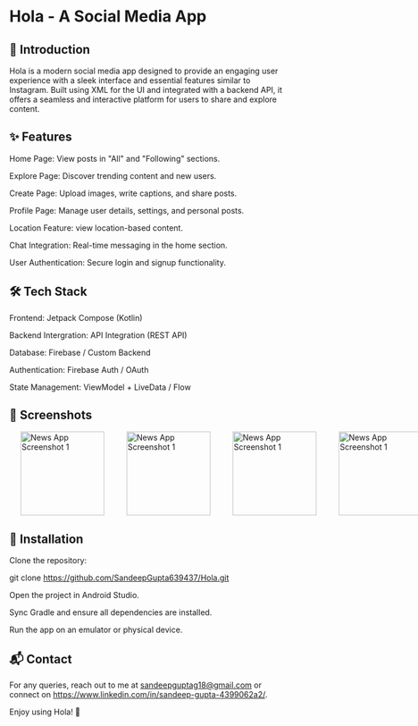 # Hola - A Social Media App



## 📌 Introduction

Hola is a modern social media app designed to provide an engaging user experience with a sleek interface and essential features similar to Instagram. Built using XML for the UI and integrated with a backend API, it offers a seamless and interactive platform for users to share and explore content.

## ✨ Features

Home Page: View posts in "All" and "Following" sections.

Explore Page: Discover trending content and new users.

Create Page: Upload images, write captions, and share posts.

Profile Page: Manage user details, settings, and personal posts.

Location Feature: view location-based content.

Chat Integration: Real-time messaging in the home section.

User Authentication: Secure login and signup functionality.

## 🛠️ Tech Stack

Frontend: Jetpack Compose (Kotlin)

Backend Intergration: API Integration (REST API)

Database: Firebase / Custom Backend

Authentication: Firebase Auth / OAuth

State Management: ViewModel + LiveData / Flow

## 📸 Screenshots

<div style="display: inline-block;  display: flex; justify-content: space-around;">

<!-- Add space here -->  
<img src="https://github.com/user-attachments/assets/22471369-de42-4156-8e4d-1bf56f865ecc" alt="News App Screenshot 1" width="150" hspace="20">
<!-- Add space here -->
<img src="https://github.com/user-attachments/assets/f476de67-7fa5-44c9-868d-b21dcb908310" alt="News App Screenshot 1" width="150" hspace="20">

<!-- Add space here -->
<img src="https://github.com/user-attachments/assets/79e62539-186d-4315-9292-cd5cfe70bf6b" alt="News App Screenshot 1" width="150" hspace="20" >
<!-- Add space here -->
<img src="https://github.com/user-attachments/assets/67b4a585-94dd-4f85-a466-09205f88241e" alt="News App Screenshot 1" width="150" hspace="20" >
<br>
<img src="https://github.com/user-attachments/assets/c37ad0ed-26ce-434f-a84d-6119c4bc63ee" alt="News App Screenshot 1" width="150" hspace="20">
<!-- Add space here -->
<img src="https://github.com/user-attachments/assets/a3428efc-0182-4362-ac81-c7c82fb42fda" alt="News App Screenshot 1" width="150" hspace="20">

<!-- Add space here -->
<img src="https://github.com/user-attachments/assets/85dd47df-2eae-4bcd-a77b-aac7c0824176" alt="News App Screenshot 1" width="150" hspace="20" >
<!-- Add space here -->
<img src="https://github.com/user-attachments/assets/82b5fb1e-3f7a-4b60-9325-9803295cfaf9" alt="News App Screenshot 1" width="150" hspace="20" >
<br>
<img src="https://github.com/user-attachments/assets/c1b1d29d-59ae-4a6e-b7d2-462575c7cb63" alt="News App Screenshot 1" width="150" hspace="20">
<!-- Add space here -->
<img src="https://github.com/user-attachments/assets/7ab644a9-083b-4b77-b84d-146844997ebd" alt="News App Screenshot 1" width="150" hspace="20">

<!-- Add space here -->
<img src="https://github.com/user-attachments/assets/8270e4e4-f6eb-4876-a18f-46e83534a107" alt="News App Screenshot 1" width="150" hspace="20" >
<!-- Add space here -->
<img src="https://github.com/user-attachments/assets/0e6f103b-7ae6-4223-92d0-ccae429ca056" alt="News App Screenshot 1" width="150" hspace="20" >
<br>
<img src="https://github.com/user-attachments/assets/4956b430-af92-491c-9224-8b7c67a5c3b7" alt="News App Screenshot 1" width="150" hspace="20" >
<!-- Add space here -->
<img src="https://github.com/user-attachments/assets/118dadb4-cddc-4130-b00c-1b6951105cbc" alt="News App Screenshot 1" width="150" hspace="20">

<!-- Add space here -->
<img src="https://github.com/user-attachments/assets/5aa7166a-088d-4d89-855d-45a1ca793fa4" alt="News App Screenshot 1" width="150" hspace="20" >
<!-- Add space here -->
<img src="https://github.com/user-attachments/assets/4b91408e-e129-453d-969e-417b3ff7818e" alt="News App Screenshot 1" width="150" hspace="20" >

<img src="https://github.com/user-attachments/assets/daeabcd3-007d-4f9d-99af-0273560d178f" alt="News App Screenshot 1" width="150" hspace="20" >
</div>

## 🚀 Installation

Clone the repository:

git clone https://github.com/SandeepGupta639437/Hola.git

Open the project in Android Studio.

Sync Gradle and ensure all dependencies are installed.

Run the app on an emulator or physical device.

## 📬 Contact

For any queries, reach out to me at sandeepguptag18@gmail.com or connect on https://www.linkedin.com/in/sandeep-gupta-4399062a2/.

Enjoy using Hola! 🎉











